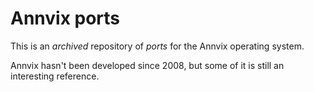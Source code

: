 # Annvix ports

This is an *archived* repository of _ports_ for the Annvix operating system.

Annvix hasn't been developed since 2008, but some of it is still an interesting reference.
